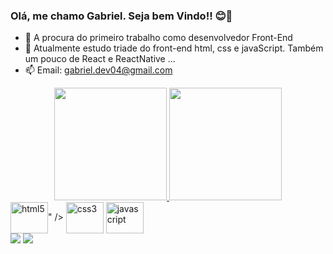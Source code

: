 ### Olá, me chamo Gabriel. Seja bem Vindo!! 😊👋



- 🔭 A procura do primeiro trabalho como desenvolvedor Front-End
- 🌱 Atualmente estudo triade do front-end html, css e javaScript. Também um pouco de React e ReactNative ...
- 📫 Email: gabriel.dev04@gmail.com

<div style="text-align: center">
    <a href="https://github.com/oliveiragabrielc">
   <img height="180em" src="https://github-readme-stats.vercel.app/api?username=oliveiragabrielc&shoe_icons=true&theme=highcontrast&include_all_commits=true&count_private=false"/>
   <img height="180em" src="https://github-readme-stats.vercel.app/api/top-langs/?username=oliveiragabrielc&layout=compact&theme=highcontrast&exclude_repo=github-readme-stats&hide=java,ruby,objective-c,starlark"/>
      </div>
  
  <div style="display: inline-block">
    <img align="center" alt="html5" height="50" width="60" src="<img src="https://cdn.jsdelivr.net/gh/devicons/devicon/icons/html5/html5-original.svg" />" />
    <img align="center" alt="css3" height="50" width="60" src="https://cdn.jsdelivr.net/gh/devicons/devicon/icons/css3/css3-original.svg" />
    <img align="center" alt="javascript" height="50" width="60" src="https://cdn.jsdelivr.net/gh/devicons/devicon/icons/javascript/javascript-original.svg" />
  </div><br>
  
  <div>
    <a href="https://www.linkedin.com/in/gabriel-oliveira-376905166/" target="_blank" ><img src="https://img.shields.io/badge/LinkedIn-0077B5?style=for-the-badge&logo=linkedin&logoColor=whitee" target="_blank"></a>
    <a href="mailto:gabriel.dev04@gmail.com" target="_blank" ><img src="https://img.shields.io/badge/Gmail-D14836?style=for-the-badge&logo=gmail&logoColor=white" target="_blank"></a>
   
  </div> 
